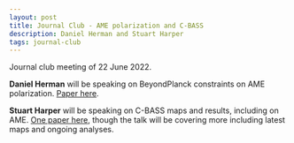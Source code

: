 ```yaml
---
layout: post
title: Journal Club - AME polarization and C-BASS
description: Daniel Herman and Stuart Harper
tags: journal-club
---
```


Journal club meeting of 22 June 2022.

**Daniel Herman** will be speaking on BeyondPlanck constraints on AME polarization. [Paper here](https://ui.adsabs.harvard.edu/abs/2022arXiv220103530H/abstract).

**Stuart Harper** will be speaking on C-BASS maps and results, including on AME. [One paper here](https://ui.adsabs.harvard.edu/abs/2022MNRAS.513.5900H/abstract), though the talk will be covering more including latest maps and ongoing analyses.
